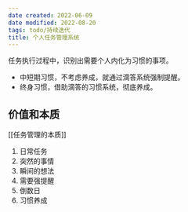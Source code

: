 ```yaml
---
date created: 2022-06-09
date modified: 2022-08-20
tags: todo/持续迭代
title: 个人任务管理系统
---
```


任务执行过程中，识别出需要个人内化为习惯的事项。

- 中短期习惯，不考虑养成，就通过滴答系统强制提醒。
- 终身习惯，借助滴答的习惯系统，彻底养成。

## 价值和本质

[[任务管理的本质]]

1. 日常任务
2. 突然的事情
3. 瞬间的想法
4. 需要强提醒
5. 倒数日
6. 习惯养成
